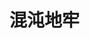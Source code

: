 <!--
 * @Author: your name
 * @Date: 2022-04-28 11:23:26
 * @LastEditTime: 2022-04-28 11:23:26
 * @LastEditors: Please set LastEditors
 * @Description: 打开koroFileHeader查看配置 进行设置: https://github.com/OBKoro1/koro1FileHeader/wiki/%E9%85%8D%E7%BD%AE
 * @FilePath: \lostArk\docs\instance\README.md
-->

# 混沌地牢
